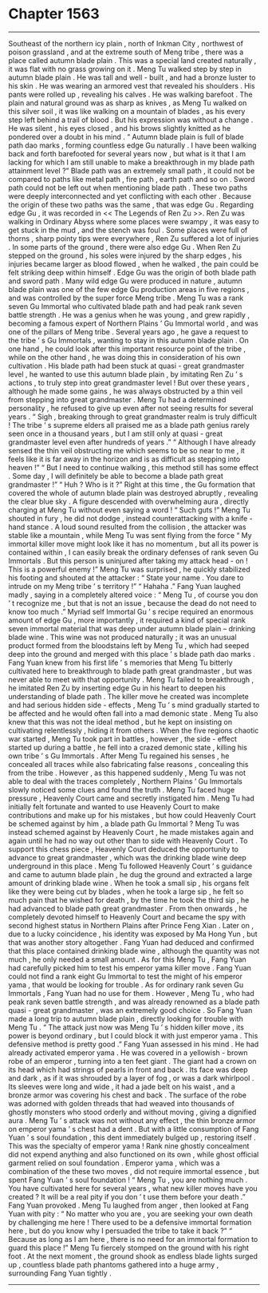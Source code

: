 
# Chapter 1563


---

Southeast of the northern icy plain , north of Inkman City , northwest of poison grassland , and at the extreme south of Meng tribe , there was a place called autumn blade plain .
This was a special land created naturally , it was flat with no grass growing on it .
Meng Tu walked step by step in autumn blade plain .
He was tall and well - built , and had a bronze luster to his skin . He was wearing an armored vest that revealed his shoulders . His pants were rolled up , revealing his calves .
He was walking barefoot .
The plain and natural ground was as sharp as knives , as Meng Tu walked on this silver soil , it was like walking on a mountain of blades , as his every step left behind a trail of blood .
But his expression was without a change . He was silent , his eyes closed , and his brows slightly knitted as he pondered over a doubt in his mind .
“ Autumn blade plain is full of blade path dao marks , forming countless edge Gu naturally . I have been walking back and forth barefooted for several years now , but what is it that I am lacking for which I am still unable to make a breakthrough in my blade path attainment level ?”
Blade path was an extremely small path , it could not be compared to paths like metal path , fire path , earth path and so on .
Sword path could not be left out when mentioning blade path .
These two paths were deeply interconnected and yet conflicting with each other . Because the origin of these two paths was the same , that was edge Gu .
Regarding edge Gu , it was recorded in << The Legends of Ren Zu >>. Ren Zu was walking in Ordinary Abyss where some places were swampy , it was easy to get stuck in the mud , and the stench was foul . Some places were full of thorns , sharp pointy tips were everywhere , Ren Zu suffered a lot of injuries . In some parts of the ground , there were also edge Gu . When Ren Zu stepped on the ground , his soles were injured by the sharp edges , his injuries became larger as blood flowed , when he walked , the pain could be felt striking deep within himself .
Edge Gu was the origin of both blade path and sword path .
Many wild edge Gu were produced in nature , autumn blade plain was one of the few edge Gu production areas in five regions , and was controlled by the super force Meng tribe .
Meng Tu was a rank seven Gu Immortal who cultivated blade path and had peak rank seven battle strength . He was a genius when he was young , and grew rapidly , becoming a famous expert of Northern Plains ’ Gu Immortal world , and was one of the pillars of Meng tribe .
Several years ago , he gave a request to the tribe ’ s Gu Immortals , wanting to stay in this autumn blade plain . On one hand , he could look after this important resource point of the tribe , while on the other hand , he was doing this in consideration of his own cultivation .
His blade path had been stuck at quasi - great grandmaster level , he wanted to use this autumn blade plain , by imitating Ren Zu ’ s actions , to truly step into great grandmaster level !
But over these years , although he made some gains , he was always obstructed by a thin veil from stepping into great grandmaster .
Meng Tu had a determined personality , he refused to give up even after not seeing results for several years .
“ Sigh , breaking through to great grandmaster realm is truly difficult ! The tribe ’ s supreme elders all praised me as a blade path genius rarely seen once in a thousand years , but I am still only at quasi - great grandmaster level even after hundreds of years .”
“ Although I have already sensed the thin veil obstructing me which seems to be so near to me , it feels like it is far away in the horizon and is as difficult as stepping into heaven !”
“ But I need to continue walking , this method still has some effect . Some day , I will definitely be able to become a blade path great grandmaster !”
“ Huh ? Who is it ?”
Right at this time , the Gu formation that covered the whole of autumn blade plain was destroyed abruptly , revealing the clear blue sky .
A figure descended with overwhelming aura , directly charging at Meng Tu without even saying a word !
“ Such guts !” Meng Tu shouted in fury , he did not dodge , instead counterattacking with a knife - hand stance .
A loud sound resulted from the collision , the attacker was stable like a mountain , while Meng Tu was sent flying from the force
“ My immortal killer move might look like it has no momentum , but all its power is contained within , I can easily break the ordinary defenses of rank seven Gu Immortals . But this person is uninjured after taking my attack head - on ! This is a powerful enemy !”
Meng Tu was surprised , he quickly stabilized his footing and shouted at the attacker : “ State your name . You dare to intrude on my Meng tribe ’ s territory !”
“ Hahaha .” Fang Yuan laughed madly , saying in a completely altered voice : “ Meng Tu , of course you don ’ t recognize me , but that is not an issue , because the dead do not need to know too much .”
Myriad self Immortal Gu ’ s recipe required an enormous amount of edge Gu , more importantly , it required a kind of special rank seven immortal material that was deep under autumn blade plain – drinking blade wine .
This wine was not produced naturally ; it was an unusual product formed from the bloodstains left by Meng Tu , which had seeped deep into the ground and merged with this place ’ s blade path dao marks .
Fang Yuan knew from his first life ’ s memories that Meng Tu bitterly cultivated here to breakthrough to blade path great grandmaster , but was never able to meet with that opportunity .
Meng Tu failed to breakthrough , he imitated Ren Zu by inserting edge Gu in his heart to deepen his understanding of blade path . The killer move he created was incomplete and had serious hidden side - effects , Meng Tu ’ s mind gradually started to be affected and he would often fall into a mad demonic state .
Meng Tu also knew that this was not the ideal method , but he kept on insisting on cultivating relentlessly , hiding it from others .
When the five regions chaotic war started , Meng Tu took part in battles , however , the side - effect started up during a battle , he fell into a crazed demonic state , killing his own tribe ’ s Gu Immortals .
After Meng Tu regained his senses , he concealed all traces while also fabricating false reasons , concealing this from the tribe .
However , as this happened suddenly , Meng Tu was not able to deal with the traces completely , Northern Plains ’ Gu Immortals slowly noticed some clues and found the truth .
Meng Tu faced huge pressure , Heavenly Court came and secretly instigated him .
Meng Tu had initially felt fortunate and wanted to use Heavenly Court to make contributions and make up for his mistakes , but how could Heavenly Court be schemed against by him , a blade path Gu Immortal ?
Meng Tu was instead schemed against by Heavenly Court , he made mistakes again and again until he had no way out other than to side with Heavenly Court .
To support this chess piece , Heavenly Court deduced the opportunity to advance to great grandmaster , which was the drinking blade wine deep underground in this place .
Meng Tu followed Heavenly Court ’ s guidance and came to autumn blade plain , he dug the ground and extracted a large amount of drinking blade wine .
When he took a small sip , his organs felt like they were being cut by blades , when he took a large sip , he felt so much pain that he wished for death , by the time he took the third sip , he had advanced to blade path great grandmaster .
From then onwards , he completely devoted himself to Heavenly Court and became the spy with second highest status in Northern Plains after Prince Feng Xian .
Later on , due to a lucky coincidence , his identity was exposed by Ma Hong Yun , but that was another story altogether .
Fang Yuan had deduced and confirmed that this place contained drinking blade wine , although the quantity was not much , he only needed a small amount . As for this Meng Tu , Fang Yuan had carefully picked him to test his emperor yama killer move .
Fang Yuan could not find a rank eight Gu Immortal to test the might of his emperor yama , that would be looking for trouble . As for ordinary rank seven Gu Immortals , Fang Yuan had no use for them . However , Meng Tu , who had peak rank seven battle strength , and was already renowned as a blade path quasi - great grandmaster , was an extremely good choice .
So Fang Yuan made a long trip to autumn blade plain , directly looking for trouble with Meng Tu .
“ The attack just now was Meng Tu ’ s hidden killer move , its power is beyond ordinary , but I could block it with just emperor yama . This defensive method is pretty good .”
Fang Yuan assessed in his mind .
He had already activated emperor yama .
He was covered in a yellowish - brown robe of an emperor , turning into a ten feet giant .
The giant had a crown on its head which had strings of pearls in front and back . Its face was deep and dark , as if it was shrouded by a layer of fog , or was a dark whirlpool . Its sleeves were long and wide , it had a jade belt on his waist , and a bronze armor was covering his chest and back . The surface of the robe was adorned with golden threads that had weaved into thousands of ghostly monsters who stood orderly and without moving , giving a dignified aura .
Meng Tu ’ s attack was not without any effect , the thin bronze armor on emperor yama ’ s chest had a dent .
But with a little consumption of Fang Yuan ’ s soul foundation , this dent immediately bulged up , restoring itself .
This was the specialty of emperor yama !
Rank nine ghostly concealment did not expend anything and also functioned on its own , while ghost official garment relied on soul foundation .
Emperor yama , which was a combination of the these two moves , did not require immortal essence , but spent Fang Yuan ’ s soul foundation !
“ Meng Tu , you are nothing much . You have cultivated here for several years , what new killer moves have you created ? It will be a real pity if you don ’ t use them before your death .” Fang Yuan provoked .
Meng Tu laughed from anger , then looked at Fang Yuan with pity : “ No matter who you are , you are seeking your own death by challenging me here ! There used to be a defensive immortal formation here , but do you know why I persuaded the tribe to take it back ?”
“ Because as long as I am here , there is no need for an immortal formation to guard this place !”
Meng Tu fiercely stomped on the ground with his right foot .
At the next moment , the ground shook as endless blade lights surged up , countless blade path phantoms gathered into a huge army , surrounding Fang Yuan tightly .

---

